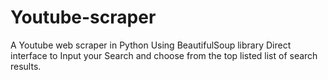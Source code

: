 # Youtube-scraper
A Youtube web scraper in Python  Using BeautifulSoup library
Direct interface to Input your Search and choose from the top listed list of search results.
